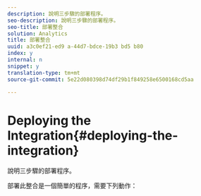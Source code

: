 ```yaml
---
description: 說明三步驟的部署程序。
seo-description: 說明三步驟的部署程序。
seo-title: 部署整合
solution: Analytics
title: 部署整合
uuid: a3c0ef21-ed9 a-44d7-bdce-19b3 bd5 b80
index: y
internal: n
snippet: y
translation-type: tm+mt
source-git-commit: 5e22d080398d74df29b1f849258e6500168cd5aa

---
```



# Deploying the Integration{#deploying-the-integration}

說明三步驟的部署程序。

部署此整合是一個簡單的程序，需要下列動作：
